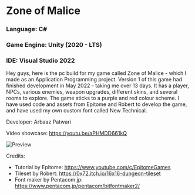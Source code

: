 # Zone of Malice
### Language: C#
### Game Engine: Unity (2020 - LTS)
### IDE: Visual Studio 2022

Hey guys, here is the pc build for my game called Zone of Malice - which I made as an Application Programming project. Version 1 of this game had finished development in May 2022 - taking me over 13 days. It has a player, NPCs, various enemies, weapon upgrades, different skins, and several rooms to explore. The game sticks to a purple and red colour scheme. I have used code and assets from Epitome and Robert to develop the game, and have used my own custom font called New Technical.

Developer: Arbaaz Patwari

Video showcase: https://youtu.be/aPHMDD661kQ 

![Preview](https://github.com/ArbaazPatwari/Coding-Projects-Arbaaz/blob/main/ZoneOfMaliceGame/thumbnail.png)

Credits:

- Tutorial by Epitome: https://www.youtube.com/c/EpitomeGames
- Tileset by Robert: https://0x72.itch.io/16x16-dungeon-tileset
- Font maker by Pentacom.jp: https://www.pentacom.jp/pentacom/bitfontmaker2/
